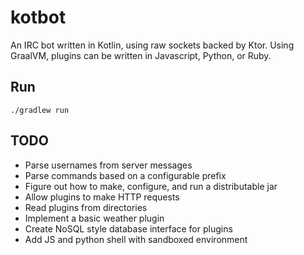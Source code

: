 # kotbot
An IRC bot written in Kotlin, using raw sockets backed by Ktor. Using GraalVM, plugins can be written in Javascript, Python, or Ruby.

## Run
```shell
./gradlew run
```

## TODO
- Parse usernames from server messages
- Parse commands based on a configurable prefix
- Figure out how to make, configure, and run a distributable jar
- Allow plugins to make HTTP requests
- Read plugins from directories
- Implement a basic weather plugin
- Create NoSQL style database interface for plugins
- Add JS and python shell with sandboxed environment
 